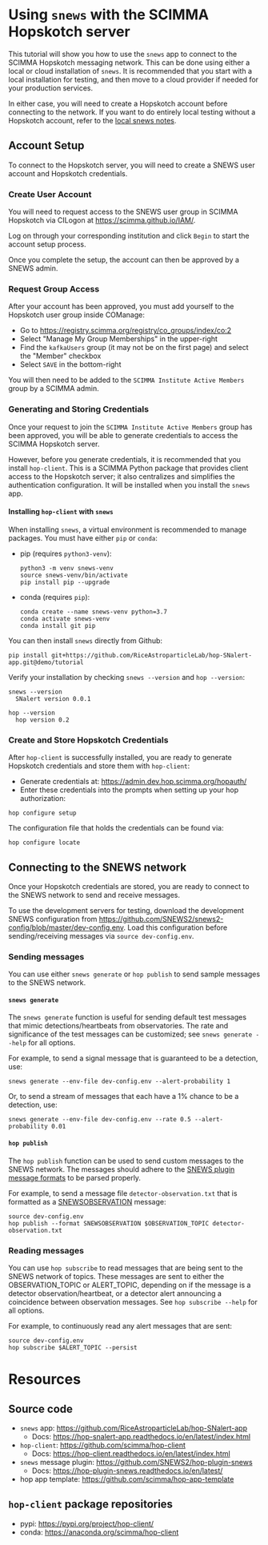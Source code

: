 # Using `snews` with the SCIMMA Hopskotch server
This tutorial will show you how to use the `snews` app to connect to the SCIMMA Hopskotch messaging network. This can be done using either a local or cloud installation of `snews`. It is recommended that you start with a local installation for testing, and then move to a cloud provider if needed for your production services.

In either case, you will need to create a Hopskotch account before connecting to the network. If you want to do entirely local testing without a Hopskotch account, refer to the [local snews notes](https://github.com/RiceAstroparticleLab/hop-SNalert-app/blob/demo/tutorial/snews-local-tutorial.md).

## Account Setup
To connect to the Hopskotch server, you will need to create a SNEWS user account and Hopskotch credentials.

### Create User Account
You will need to request access to the SNEWS user group in SCIMMA Hopskotch via CILogon at https://scimma.github.io/IAM/.

Log on through your corresponding institution and click `Begin` to start the account setup process.

Once you complete the setup, the account can then be approved by a SNEWS admin.

### Request Group Access
After your account has been approved, you must add yourself to the Hopskotch user group inside COManage:
* Go to  https://registry.scimma.org/registry/co_groups/index/co:2
* Select "Manage My Group Memberships" in the upper-right
* Find the `kafkaUsers` group (it may not be on the first page) and select the "Member" checkbox
* Select `SAVE` in the bottom-right

You will then need to be added to the `SCIMMA Institute Active Members` group by a SCIMMA admin.

### Generating and Storing Credentials
Once your request to join the `SCIMMA Institute Active Members` group has been approved, you will be able to generate credentials to access the SCIMMA Hopskotch server.

However, before you generate credentials, it is recommended that you install `hop-client`. This is a SCIMMA Python package that provides client access to the Hopskotch server; it also centralizes and simplifies the authentication configuration. It will be installed when you install the `snews` app.

#### Installing `hop-client` with `snews`

When installing `snews`, a virtual environment is recommended to manage packages. You must have either `pip` or `conda`:

* pip (requires `python3-venv`):
  ```
  python3 -m venv snews-venv
  source snews-venv/bin/activate
  pip install pip --upgrade
  ```
* conda (requires `pip`):
  ```
  conda create --name snews-venv python=3.7
  conda activate snews-venv
  conda install git pip
  ```

You can then install `snews` directly from Github:
```
pip install git+https://github.com/RiceAstroparticleLab/hop-SNalert-app.git@demo/tutorial
```

Verify your installation by checking `snews --version` and `hop --version`:
```
snews --version
  SNalert version 0.0.1

hop --version
  hop version 0.2
```

### Create and Store Hopskotch Credentials
After `hop-client` is successfully installed, you are ready to generate Hopskotch credentials and store them with `hop-client`:
* Generate credentials at: https://admin.dev.hop.scimma.org/hopauth/
* Enter these credentials into the prompts when setting up your hop authorization:
```
hop configure setup
```

The configuration file that holds the credentials can be found via:
```
hop configure locate
```

## Connecting to the SNEWS network
Once your Hopskotch credentials are stored, you are ready to connect to the SNEWS network to send and receive messages.

To use the development servers for testing, download the development SNEWS configuration from https://github.com/SNEWS2/snews2-config/blob/master/dev-config.env. Load this configuration before sending/receiving messages via `source dev-config.env`.

### Sending messages
You can use either `snews generate` or `hop publish` to send sample messages to the SNEWS network.

#### `snews generate`
The `snews generate` function is useful for sending default test messages that mimic detections/heartbeats from observatories. The rate and significance of the test messages can be customized; see `snews generate --help` for all options.

For example, to send a signal message that is guaranteed to be a detection, use:
```
snews generate --env-file dev-config.env --alert-probability 1
```

Or, to send a stream of messages that each have a 1% chance to be a detection, use:
```
snews generate --env-file dev-config.env --rate 0.5 --alert-probability 0.01
```

#### `hop publish`
The `hop publish` function can be used to send custom messages to the SNEWS network. The messages should adhere to the [SNEWS plugin message formats](https://hop-plugin-snews.readthedocs.io/en/latest/user/messages.html) to be parsed properly.

For example, to send a message file `detector-observation.txt` that is formatted as a [SNEWSOBSERVATION](https://hop-plugin-snews.readthedocs.io/en/latest/user/messages.html#observation-message) message:
```
source dev-config.env
hop publish --format SNEWSOBSERVATION $OBSERVATION_TOPIC detector-observation.txt
```

### Reading messages
You can use `hop subscribe` to read messages that are being sent to the SNEWS network of topics. These messages are sent to either the OBSERVATION_TOPIC or ALERT_TOPIC, depending on if the message is a detector observation/heartbeat, or a detector alert announcing a coincidence between observation messages. See `hop subscribe --help` for all options.

For example, to continuously read any alert messages that are sent:
```
source dev-config.env
hop subscribe $ALERT_TOPIC --persist
```

# Resources

## Source code
* `snews` app: https://github.com/RiceAstroparticleLab/hop-SNalert-app
  * Docs: https://hop-snalert-app.readthedocs.io/en/latest/index.html
* `hop-client`: https://github.com/scimma/hop-client
  * Docs: https://hop-client.readthedocs.io/en/latest/index.html
* `snews` message plugin: https://github.com/SNEWS2/hop-plugin-snews
  * Docs: https://hop-plugin-snews.readthedocs.io/en/latest/
* hop app template: https://github.com/scimma/hop-app-template

## `hop-client` package repositories
* pypi: https://pypi.org/project/hop-client/
* conda: https://anaconda.org/scimma/hop-client
